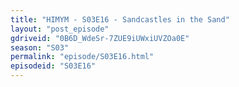 ```yaml
---
title: "HIMYM - S03E16 - Sandcastles in the Sand"
layout: "post_episode"
gdriveid: "0B6D_WdeSr-7ZUE9iUWxiUVZOa0E"
season: "S03"
permalink: "episode/S03E16.html"
episodeid: "S03E16"
---
```

